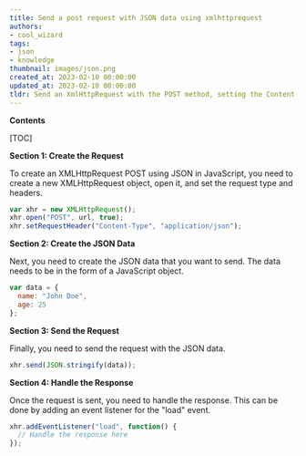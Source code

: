 ```yaml
---
title: Send a post request with JSON data using xmlhttprequest
authors:
- cool_wizard
tags:
- json
- knowledge
thumbnail: images/json.png
created_at: 2023-02-10 00:00:00
updated_at: 2023-02-10 00:00:00
tldr: Send an XmlHttpRequest with the POST method, setting the Content-Type header to `application/json` and the body to the JSON data.
---
```


**Contents**

[TOC]

**Section 1: Create the Request**

To create an XMLHttpRequest POST using JSON in JavaScript, you need to create a new XMLHttpRequest object, open it, and set the request type and headers.

```javascript
var xhr = new XMLHttpRequest();
xhr.open("POST", url, true);
xhr.setRequestHeader("Content-Type", "application/json");
```

**Section 2: Create the JSON Data**

Next, you need to create the JSON data that you want to send. The data needs to be in the form of a JavaScript object.

```javascript
var data = {
  name: "John Doe",
  age: 25
};
```

**Section 3: Send the Request**

Finally, you need to send the request with the JSON data.

```javascript
xhr.send(JSON.stringify(data));
```

**Section 4: Handle the Response**

Once the request is sent, you need to handle the response. This can be done by adding an event listener for the "load" event.

```javascript
xhr.addEventListener("load", function() {
  // Handle the response here
});
```
